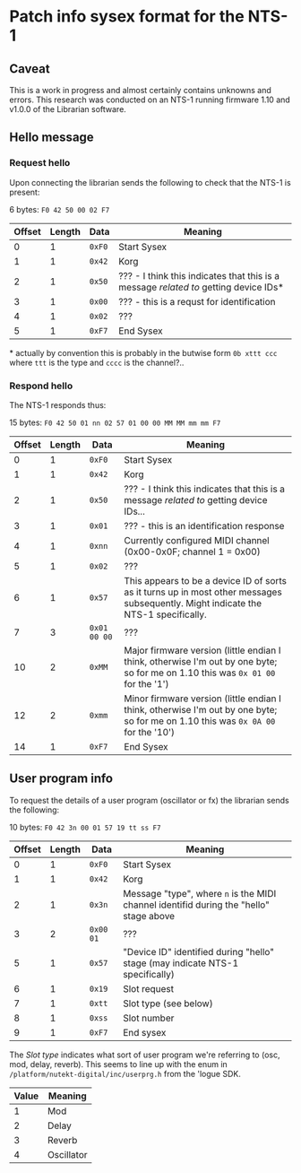 # Patch info sysex format for the NTS-1
## Caveat
This is a work in progress and almost certainly contains unknowns and errors. This research was conducted on an NTS-1 running firmware 1.10 and v1.0.0 of the Librarian software.

## Hello message

### Request hello
Upon connecting the librarian sends the following to check that the NTS-1 is present: 

6 bytes: `F0 42 50 00 02 F7`

| Offset | Length | Data     | Meaning
| ------ | ------ | -------- | -------
| 0      | 1      | `0xF0`   | Start Sysex
| 1      | 1      | `0x42`   | Korg
| 2      | 1      | `0x50`   | ??? - I think this indicates that this is a message _related to_ getting device IDs*
| 3      | 1      | `0x00`   | ??? - this is a requst for identification
| 4      | 1      | `0x02`   | ???
| 5      | 1      | `0xF7`   | End Sysex

\* actually by convention this is probably in the butwise form `0b xttt ccc` where `ttt` is the type and `cccc` is the channel?..

### Respond hello
The NTS-1 responds thus:

15 bytes: `F0 42 50 01 nn 02 57 01 00 00 MM MM mm mm F7`

| Offset | Length | Data     | Meaning
| ------ | ------ | -------- | -------
| 0      | 1      | `0xF0`   | Start Sysex
| 1      | 1      | `0x42`   | Korg
| 2      | 1      | `0x50`   | ??? - I think this indicates that this is a message _related to_ getting device IDs...
| 3      | 1      | `0x01`   | ??? - this is an identification response
| 4      | 1      | `0xnn`   | Currently configured MIDI channel (0x00-0x0F; channel 1 = 0x00)
| 5      | 1      | `0x02`   | ???
| 6      | 1      | `0x57`   | This appears to be a device ID of sorts as it turns up in most other messages subsequently. Might indicate the NTS-1 specifically.
| 7      | 3      | `0x01 00 00` | ???
| 10     | 2      | `0xMM`   | Major firmware version (little endian I think, otherwise I'm out by one byte; so for me on 1.10 this was `0x 01 00` for the '1')
| 12     | 2      | `0xmm`   | Minor firmware version (little endian I think, otherwise I'm out by one byte; so for me on 1.10 this was `0x 0A 00` for the '10')
| 14     | 1      | `0xF7`   | End Sysex

## User program info
To request the details of a user program (oscillator or fx) the librarian sends the following:

10 bytes: `F0 42 3n 00 01 57 19 tt ss F7`

| Offset | Length | Data   | Meaning
| ------ | ------ | ------ | -------
| 0      | 1      | `0xF0`   | Start Sysex
| 1      | 1      | `0x42`   | Korg
| 2      | 1      | `0x3n`   | Message "type", where `n` is the MIDI channel identifid during the "hello" stage above
| 3      | 2      | `0x00 01` | ???
| 5      | 1      | `0x57`   | "Device ID" identified during "hello" stage (may indicate NTS-1 specifically)
| 6      | 1      | `0x19`   | Slot request
| 7      | 1      | `0xtt`   | Slot type (see below)
| 8      | 1      | `0xss`   | Slot number 
| 9      | 1      | `0xF7`   | End sysex

The _Slot type_ indicates what sort of user program we're referring to (osc, mod, delay, reverb). This seems to line up with the enum in `/platform/nutekt-digital/inc/userprg.h` from the 'logue SDK.

| Value | Meaning
| ----- | -------
| 1     | Mod
| 2     | Delay
| 3     | Reverb
| 4     | Oscillator
